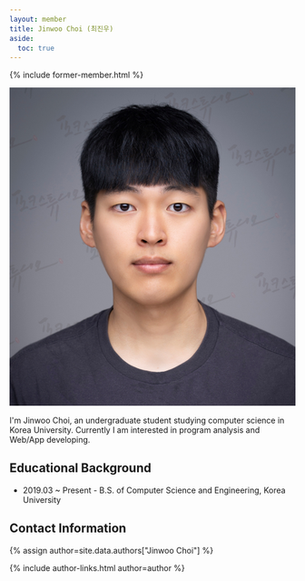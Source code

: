```yaml
---
layout: member
title: Jinwoo Choi (최진우)
aside:
  toc: true
---
```


{% include former-member.html %}

<img src="/assets/images/members/jinwoo.choi.jpg" class="profile-img">

I'm Jinwoo Choi, an undergraduate student studying computer science in Korea University.
Currently I am interested in program analysis and Web/App developing.

<div style="clear: right;"></div>

## Educational Background

- 2019.03 ~ Present - B.S. of Computer Science and Engineering, Korea University

## Contact Information

{% assign author=site.data.authors["Jinwoo Choi"] %}

<div>{% include author-links.html author=author %}</div>
